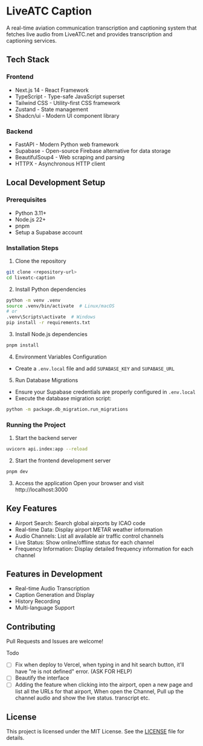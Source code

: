 # LiveATC Caption

A real-time aviation communication transcription and captioning system that fetches live audio from LiveATC.net and provides transcription and captioning services.

## Tech Stack

### Frontend
- Next.js 14 - React Framework
- TypeScript - Type-safe JavaScript superset
- Tailwind CSS - Utility-first CSS framework
- Zustand - State management
- Shadcn/ui - Modern UI component library

### Backend
- FastAPI - Modern Python web framework
- Supabase - Open-source Firebase alternative for data storage
- BeautifulSoup4 - Web scraping and parsing
- HTTPX - Asynchronous HTTP client

## Local Development Setup

### Prerequisites
- Python 3.11+
- Node.js 22+
- pnpm
- Setup a Supabase account

### Installation Steps

1. Clone the repository
```bash
git clone <repository-url>
cd liveatc-caption
```

2. Install Python dependencies
```bash
python -m venv .venv
source .venv/bin/activate  # Linux/macOS
# or
.venv\Scripts\activate  # Windows
pip install -r requirements.txt
```

3. Install Node.js dependencies
```bash
pnpm install
```

4. Environment Variables Configuration
- Create a `.env.local` file and add `SUPABASE_KEY` and `SUPABASE_URL`

5. Run Database Migrations
- Ensure your Supabase credentials are properly configured in `.env.local`
- Execute the database migration script:
```bash
python -m package.db_migration.run_migrations
```

### Running the Project

1. Start the backend server
```bash
uvicorn api.index:app --reload
```

2. Start the frontend development server
```bash
pnpm dev
```

3. Access the application
Open your browser and visit http://localhost:3000

## Key Features

- Airport Search: Search global airports by ICAO code
- Real-time Data: Display airport METAR weather information
- Audio Channels: List all available air traffic control channels
- Live Status: Show online/offline status for each channel
- Frequency Information: Display detailed frequency information for each channel

## Features in Development

- Real-time Audio Transcription
- Caption Generation and Display
- History Recording
- Multi-language Support

## Contributing

Pull Requests and Issues are welcome!

Todo
- [ ] Fix when deploy to Vercel, when typing in
  and hit search button, it'll have "re is not defined" error. (ASK FOR HELP)
- [ ] Beautify the interface
- [ ] Adding the feature when clicking into the airport, open a new page and list all the URLs for that airport, When open the Channel, Pull up the channel audio and show the live status. transcript etc.

## License

This project is licensed under the MIT License. See the [LICENSE](LICENSE) file for details.